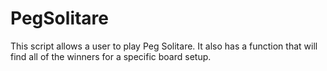 # PegSolitare
This script allows a user to play Peg Solitare. 
It also has a function that will find all of the winners for a specific board setup.
